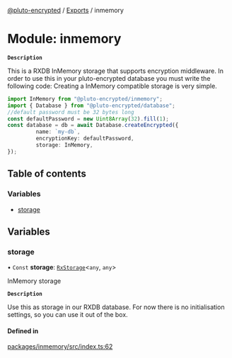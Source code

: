 [@pluto-encrypted](../README.md) / [Exports](../modules.md) / inmemory

# Module: inmemory

**`Description`**

This is a RXDB InMemory storage that supports encryption middleware.
In order to use this in your pluto-encrypted database you must write the following code:
Creating a InMemory compatible storage is very simple.

```typescript
import InMemory from "@pluto-encrypted/inmemory";
import { Database } from "@pluto-encrypted/database";
//default password must be 32 bytes long
const defaultPassword = new Uint8Array(32).fill(1);
const database = db = await Database.createEncrypted({
         name: `my-db`,
         encryptionKey: defaultPassword,
         storage: InMemory,
});
```

## Table of contents

### Variables

- [storage](inmemory.md#storage)

## Variables

### storage

• `Const` **storage**: [`RxStorage`](../interfaces/encryption.RxStorage.md)\<`any`, `any`\>

InMemory storage

**`Description`**

Use this as storage in our RXDB database. For now there is no initialisation settings, so you can use it out of the box.

#### Defined in

[packages/inmemory/src/index.ts:62](https://github.com/atala-community-projects/pluto-encrypted/blob/a4b16d4/packages/inmemory/src/index.ts#L62)
